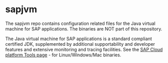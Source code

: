 # sapjvm
The sapjvm repo contains configuration related files for the Java virtual machine for SAP applications.
The binaries are NOT part of this repository.

The Java virtual machine for SAP applications is a standard compliant certified JDK, supplemented by additional supportability and developer features and extensive monitoring and tracing facilities.
See the [SAP Cloud platform Tools page](https://tools.hana.ondemand.com/#cloud) - for Linux/Windows/Mac binaries.
